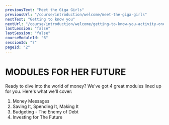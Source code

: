```yaml
---
previousText: "Meet the Giga Girls"
previousUrl: "/course/introduction/welcome/meet-the-giga-girls"
nextText: "Getting to know you"
nextUrl: "/course/introduction/welcome/getting-to-know-you-activity-one"
lastLession: "false"
lastSession: "false"
courseModuleId: "6"
sessionId: "7"
pageId: "2"
---
```



# MODULES FOR HER FUTURE

<sparkle-character-intro position="right" character="jen">
Ready to dive into the world of money? We've got 4 great modules lined up for you. Here's what we'll cover: 
</sparkle-character-intro>

1. Money Messages
2. Saving It, Spending It, Making It
3. Budgeting - The Enemy of Debt
4. Investing for The Future

